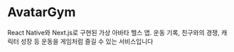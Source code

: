 # AvatarGym
React Native와 Next.js로 구현된 가상 아바타 헬스 앱. 운동 기록, 친구와의 경쟁, 캐릭터 성장 등 운동을 게임처럼 즐길 수 있는 서비스입니다
